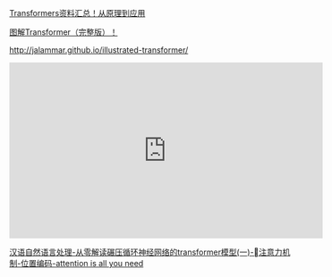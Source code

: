 [Transformers资料汇总！从原理到应用](https://mp.weixin.qq.com/s/xKksLUzmtrx5NIN0D9tW0w)

[图解Transformer（完整版）！](https://mp.weixin.qq.com/s/cJqhESxTMy5cfj0EXh9s4w)

http://jalammar.github.io/illustrated-transformer/

<iframe width="560" height="315" src="https://www.youtube.com/embed/-QH8fRhqFHM" frameborder="0" allow="accelerometer; autoplay; clipboard-write; encrypted-media; gyroscope; picture-in-picture" allowfullscreen></iframe>



[汉语自然语言处理-从零解读碾压循环神经网络的transformer模型(一)-注意力机制-位置编码-attention is all you need](https://www.bilibili.com/video/BV1P4411F77q)
